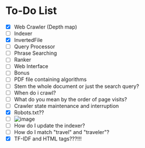 # To-Do List

- [x] Web Crawler (Depth map)
- [ ] Indexer
- [x] InvertedFile
- [ ] Query Processor
- [ ] Phrase Searching
- [ ] Ranker
- [ ] Web Interface
- [ ] Bonus
- [ ] PDF file containing algorithms
- [ ] Stem the whole document or just the search query?
- [ ] When do i crawl?
- [ ] What do you mean by the order of page visits?
- [ ] Crawler state maintenance and interruption
- [x] Robots.txt??
- [ ] ![image](https://user-images.githubusercontent.com/96792115/232259981-798292af-dd7a-4458-8a2d-c1351107d89f.png)
- [ ] How do I update the indexer?
- [ ] How do I match "travel" and "traveler"?
- [x] TF-IDF and HTML tags???!!!
